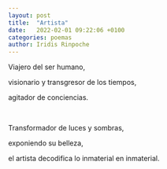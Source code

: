 ```yaml
---
layout: post
title:  "Artista"
date:   2022-02-01 09:22:06 +0100
categories: poemas
author: Iridis Rinpoche
---
```


Viajero del ser humano,

visionario y transgresor de los tiempos, 

agitador de conciencias.

<br>

Transformador de luces y sombras,

exponiendo su belleza, 

el artista decodifica lo inmaterial en inmaterial.










